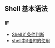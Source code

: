 ## Shell 基本语法

### IF

* [Shell if 条件判断](https://blog.csdn.net/zhan570556752/article/details/80399154)
* [shell中if语句的使用](http://www.cnblogs.com/aaronLinux/p/7074725.html)
